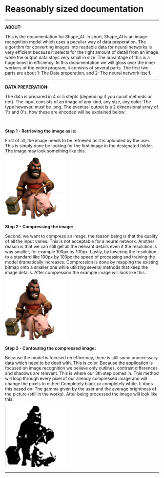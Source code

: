 # Reasonably sized documentation


-----------------------------------------------------------------------------------------------------------------------------------------


**ABOUT:**

This is the documentation for Shape_AI. In short, Shape_AI is an image recognition model which uses a peculiar way of data preperation. The algorithm for converting images into readable data for neural networks is very efficient because it selects for the right amount of detail from an image while the output data stays very small in size. The advantage of this is a huge boost in efficiency. In this documentation we will gloss over the inner workers of the entire program, it consists of several parts. The first two parts are about 1: The Data preperation, and 2: The neural network itself.


-----------------------------------------------------------------------------------------------------------------------------------------


**DATA PREPERATION:**

The data is prepared in 4 or 5 stepts (depending if you count methods or not). The input consists of an image of any kind, any size, any color. The type however, must be .png. The eventual output is a 2 dimensional array of 1's and 0's, how these are encoded will be explained below:

<br/>

**Step 1 - Retrieving the image as is:**

First of all, the image needs to be retrieved as it is uploaded by the user. This is simply done be looking for the first image in the designated folder. The image may look something like this:

<img src="https://github.com/TobiasSpilker/Shape_AI/blob/main/Informative/Images/ExampleStep1.png" height="200" width="200" >

<br/>

**Step 2 - Compressing the image:**

Second, we want to compress an image, the reason being is that the quality of all the input varies. This is not acceptable for a neural network. Another reason is that we can still get all the relevant details even if the resolution is way smaller, for example 100px by 100px. Lastly, by lowering the resolution to a standard like 100px by 100px the speed of processing and training the model dramatically increases. Compression is done by mapping the existing bitmap onto a smaller one while utilizing several methods that keep the image details. After compression the example image will look like this:

<img src="https://github.com/TobiasSpilker/Shape_AI/blob/main/Informative/Images/ExampleStep2.png" height="200" width="200" >

<br/>

**Step 3 - Contouring the compressed image:**

Because the model is focused on efficiency, there is still some unnecessary data which need to be dealt with. This is color. Because the application is focused on image recognition we believe only outlines, contrast differences and shadows are relevant. This is where our 3th step comes in. This method will loop through every pixel of our already compressed image and will change the pixels to either: Completely black or completely white. It does this based on: The gamma given by the user and the average brightness of the picture (still in the works). After being processed the image will look like this:

<img src="https://github.com/TobiasSpilker/Shape_AI/blob/main/Informative/Images/ExampleStep3.png" height="200" width="200" >

-----------------------------------------------------------------------------------------------------------------------------------------
